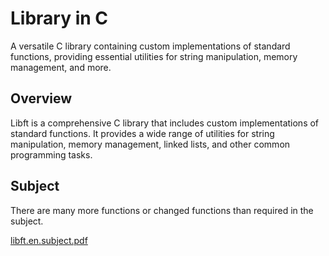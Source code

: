 # Library in C 

A versatile C library containing custom implementations of standard functions, providing essential utilities for string manipulation, memory management, and more.

## Overview

Libft is a comprehensive C library that includes custom implementations of standard functions. It provides a wide range of utilities for string manipulation, memory management, linked lists, and other common programming tasks.

## Subject

There are many more functions or changed functions than required in the subject.

[libft.en.subject.pdf](https://github.com/AK7iwi/C_library/files/14183000/libft.en.subject.pdf)
